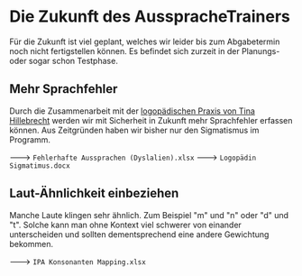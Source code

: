 # Die Zukunft des AusspracheTrainers
Für die Zukunft ist viel geplant, welches wir leider bis zum Abgabetermin noch nicht fertigstellen können. Es befindet sich zurzeit in der Planungs- oder sogar schon Testphase.

## Mehr Sprachfehler
Durch die Zusammenarbeit mit der [logopädischen Praxis von Tina Hillebrecht](https://logopaedie-hillebrecht.de/) werden wir mit Sicherheit in Zukunft mehr Sprachfehler erfassen können. Aus Zeitgründen haben wir bisher nur den Sigmatismus im Programm.

---> `Fehlerhafte Aussprachen (Dyslalien).xlsx`
---> `Logopädin Sigmatimus.docx`

## Laut-Ähnlichkeit einbeziehen
Manche Laute klingen sehr ähnlich. Zum Beispiel "m" und "n" oder "d" und "t". Solche kann man ohne Kontext viel schwerer von einander unterscheiden und sollten dementsprechend eine andere Gewichtung bekommen.

---> `IPA Konsonanten Mapping.xlsx`
